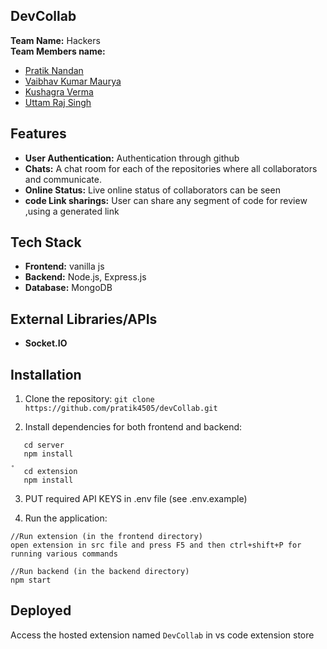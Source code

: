 ## DevCollab

**Team Name:** Hackers                                                      
**Team Members name:**
 - [Pratik Nandan](https://github.com/pratik4505)
 - [Vaibhav Kumar Maurya](https://github.com/Vaibhavdev309)  
 - [Kushagra Verma](https://github.com/kushagra572)  
 - [Uttam Raj Singh](https://github.com/Uttam426)



## Features

- **User Authentication:** Authentication through github
- **Chats:** A chat room for each of the repositories where all collaborators and communicate.
- **Online Status:** Live online status of collaborators can be seen
- **code Link sharings:** User can share any segment of code for review ,using a generated link



## Tech Stack

- **Frontend:** vanilla js
- **Backend:** Node.js, Express.js
- **Database:** MongoDB

## External Libraries/APIs
- **Socket.IO**



## Installation

1. Clone the repository:
   `git clone https://github.com/pratik4505/devCollab.git`

2. Install dependencies for both frontend and backend:

```
   cd server
   npm install
̥
   cd extension
   npm install
```

3. PUT required API KEYS in .env file  (see .env.example)

4. Run the application:
```
//Run extension (in the frontend directory)
open extension in src file and press F5 and then ctrl+shift+P for running various commands

//Run backend (in the backend directory)
npm start
```

## Deployed 
Access the hosted extension named `DevCollab` in vs code extension store

